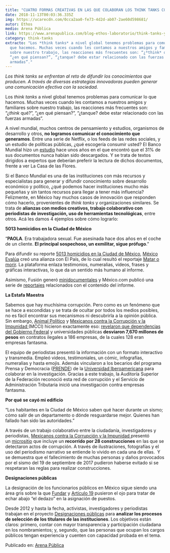 ```yaml
---
title: "CUATRO FORMAS CREATIVAS EN LAS QUE COLABORAN LOS THINK TANKS CON PERIODISTAS "
date: 2018-11-13T00:03:36.335Z
img: https://ucarecdn.com/0cca2aa0-fe73-4d2d-ab07-2ae60d598681/
autor: Ethos
medio: Arena Pública
link: https://www.arenapublica.com/blog-ethos-laboratorio/think-tanks-y-periodistas-4-formas-de-colaboracion
category: think-tanks
extracto: "Los *think tanks* a nivel global tenemos problemas para comunicar lo
  que hacemos. Muchas veces cuando les contamos a nuestros amigos y familiares
  sobre nuestro trabajo, las reacciones más frecuentes son: “¿*think* qué?”,
  “¿en qué piensan?”, “¿tanque? debe estar relacionado con las fuerzas
  armadas”."
---
```

*Los think tanks se enfrentan al reto de difundir los conocimientos que producen. A través de diversas estrategias innovadoras pueden generar una comunicación efectiva con la sociedad.*



Los *think tanks* a nivel global tenemos problemas para comunicar lo que hacemos. Muchas veces cuando les contamos a nuestros amigos y familiares sobre nuestro trabajo, las reacciones más frecuentes son: “¿*think* qué?”, “¿en qué piensan?”, “¿tanque? debe estar relacionado con las fuerzas armadas”.

A nivel mundial, muchos centros de pensamiento y estudios, organismos de desarrollo y otros, **no logramos comunicar el conocimiento que generamos**. Entre una serie de Netflix, o los feeds de las redes sociales, y un estudio de políticas públicas, ¿qué escogería consumir usted? El Banco Mundial hizo un [estudio](http://documents.worldbank.org/curated/en/387501468322733597/pdf/WPS6851.pdf) hace unos años en el que encontró que el 31% de sus documentos nunca habían sido descargados. Y se trata de textos dirigidos a expertos que deberían preferir la lectura de dichos documentos, frente a ver La Casa de las Flores.

Si el Banco Mundial es una de las instituciones con más recursos y especialistas para generar y difundir conocimiento sobre desarrollo económico y político, ¿qué podemos hacer instituciones mucho más pequeñas y sin tantos recursos para llegar a tener más influencia? Felizmente, en México hay muchos casos de innovación que responden cómo hacerlo, provenientes de *think tanks* y organizaciones similares. Se trata de **alianzas con medios creativos, trabajo colaborativo con periodistas de investigación, uso de herramientas tecnológicas**, entre otros. Acá les damos 4 ejemplos sobre cómo lograrlo:

**5013 homicidios en la Ciudad de México**

“**PAOLA**. Era trabajadora sexual. Fue asesinada hace dos años en el coche de un cliente. **El principal sospechoso, un exmilitar, sigue prófugo**.”

Para difundir su reporte [5013 homicidios en la Ciudad de México](https://www.mexicoevalua.org/wp-content/uploads/2018/09/5013HomicidiosCDMX.pdf), [México Evalúa](https://www.mexicoevalua.org/) creó una alianza con El País, de lo cual resultó el reportaje [Matar o morir](https://elpais.com/especiales/2018/violencia-cdmx/). La plataforma enlaza testimonios, numeralias, videos, frases y gráficas interactivas, lo que da un sentido más humano al informe.

Asimismo, Fusión generó [minidocumentales](https://www.facebook.com/FusionMexicoOficial/videos/732797000392788/UzpfSTEwMDAwMjYzMjY5MjYwODoxNzY0MjUyNjAwMzM5MTQ2/) y México.com publicó una serie de [reportajes](https://www.mexico.com/especial/homicidios-en-cdmx/) relacionados con el contenido del informe.

**La Estafa Maestra**

Sabemos que hay muchísima corrupción. Pero como es un fenómeno que se hace a escondidas y se trata de ocultar por todos los medios posibles, no es fácil encontrar sus mecanismos ni descubrirla a la opinión pública. Sin embargo, [Animal Político](https://www.animalpolitico.com/) y [Mexicanos contra la Corrupción y la Impunidad ](https://contralacorrupcion.mx/)(MCCI) hicieron exactamente eso: [revelaron que dependencias del Gobierno Federal](https://www.animalpolitico.com/estafa-maestra/) y universidades públicas **desviaron 7,670 millones de pesos** en contratos ilegales a 186 empresas, de la cuales 128 eran empresas fantasma.

El equipo de periodistas presentó la información con un formato interactivo y transmedia. Empleó videos, testimoniales, un cómic, infografías, numeralias y hasta emojis. Además vincularon a los becarios del programa Prensa y Democracia ([PRENDE](https://twitter.com/programaprende?lang=es)) de la [Universidad Iberoamericana](http://ibero.mx/) para colaborar en la investigación. Gracias a este trabajo, la Auditoría Superior de la Federación reconoció esta red de corrupción y el Servicio de Administración Tributaria inició una investigación contra empresas fantasma.

**Por qué se cayó mi edificio**

“Los habitantes en la Ciudad de México saben qué hacer durante un sismo; cómo salir de un departamento o dónde resguardarse mejor. Quienes han fallado han sido las autoridades.”

A través de un trabajo colaborativo entre la ciudadanía, investigadores y periodistas, [Mexicanos contra la Corrupción y la Impunidad ](https://contralacorrupcion.mx/)presentó un [micrositio](https://miedificio.contralacorrupcion.mx/) que incluye un **recorrido por 28 construcciones** en las que se detectaron actos de corrupción. A través de ilustraciones, fotografías y el uso del periodismo narrativo se entiende lo vivido en cada una de ellas.  Y se demuestra que el fallecimiento de muchas personas y daños provocados por el sismo del 19 de septiembre de 2017 pudieron haberse evitado si se respetaran las reglas para realizar construcciones.

**Designaciones públicas**

La designación de los funcionarios públicos en México sigue siendo una área gris sobre la que [Fundar](http://fundar.org.mx/) y [Artículo 19](https://articulo19.org/) pusieron el ojo para tratar de echar abajo “el dedazo” en la asignación de puestos.

Desde 2012 y hasta la fecha, activistas, investigadores y periodistas trabajan en el proyecto [Designaciones públicas](https://designaciones.org/federales/#!/principal) para **analizar los procesos de selección de los titulares de las instituciones**. Los objetivos están claros: primero, contar con mayor transparencia y participación ciudadana en los nombramientos; y, segundo, que las personas que ocupan los cargos públicos tengan experiencia y cuenten con capacidad probada en el tema.

Publicado en: [Arena Pública](https://www.arenapublica.com/blog-ethos-laboratorio/cuatro-formas-creativas-en-las-que-colaboran-los-think-tanks-con-periodistas)